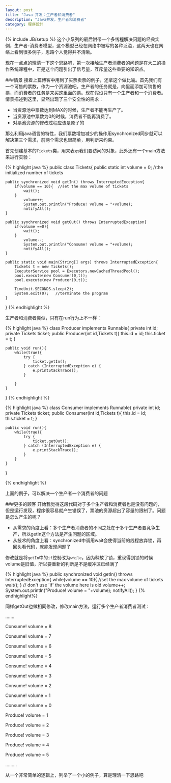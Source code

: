 ```yaml
---
layout: post
title: "Java 并发：生产者和消费者"
description: "Java并发，生产者和消费者"
category: 程序設計
---
```

{% include JB/setup %}
这个小系列的最后附带一个多线程解决问题的经典实例，生产者-消费者模型，这个模型已经在网络中被写的各种泛滥，这两天也在网络上看到很多例子，思路个人觉得并不清晰。

现在一点点的理清一下这个思路吧，第一次接触生产者消费者的问题是在大二的操作系统课程中，正是这个问题引出了信号量，互斥量这些重要的知识点。

###情景
接着上篇博客中用到了买票卖票的例子，还拿这个做比喻。首先我们有一个可售的票数，作为一个资源池吧。生产者的任务就是，向里面添加可销售的票，而消费者的任务是来买这里面的票。现在假设只有一个生产者和一个消费者。情景描述到这里，显然出现了三个安全性的需求：

+ 当资源池中票数达到MAX的时候，生产者不能再生产了。
+ 当资源池中票数为0的时候，消费者不能再消费了。
+ 对票池资源的修改过程应该是原子的

那么利用java语言的特性，我们票数增加减少的操作用synchronized同步就可以解决第三个需求，前两个需求也很简单，用判断来约束。

首先创建基本的`Tickets`类，用来表示我们要访问的对象，此外还有一个main方法来进行实验：

{% highlight java %}
public class Tickets{
    public static int volume = 0; //the initialized number of tickets
 
    public synchronized void getIn() throws InterruptedException{
        if(volume == 10){  //set the max volume of tickets 
            wait();
        }
            volume++;
            System.out.println("Produce! volume = "+volume);
            notifyAll();
    }
 
    public synchronized void getOut() throws InterruptedException{
        if(volume ==0){
            wait();
        }
            volume--;    
            System.out.println("Consume! volume = "+volume);
            notifyAll();
    }
 
    public static void main(String[] args) throws InterruptedException{
        Tickets t = new Tickets();
        ExecutorService pool = Executors.newCachedThreadPool();
        pool.execute(new Consumer(0,t));
        pool.execute(new Producer(0,t));
 
        TimeUnit.SECONDS.sleep(2);
        System.exit(0);   //terminate the program
    }
}
{% endhighlight %}

生产者和消费者类似，只有在run行为上不一样：



{% highlight java %}
class Producer implements Runnable{
    private int id;
    private Tickets ticket;
    public Producer(int id,Tickets t){
        this.id = id;
        this.ticket = t;
    }
 
    public void run(){
        while(true){
            try {
                ticket.getIn();
            } catch (InterruptedException e) {
                e.printStackTrace();
            }
 
        }
    }
}
{% endhighlight %}


{% highlight java %}
class Consumer implements Runnable{
    private int id;
    private Tickets ticket;
    public Consumer(int id,Tickets t){
        this.id = id;
        this.ticket = t;
    }
 
    public void run(){
        while(true){ 
            try {
                ticket.getOut();
            } catch (InterruptedException e) {
                e.printStackTrace();
            }
        }
    }
}

{% endhighlight %}

上面的例子，可以解决一个生产者一个消费者的问题

###更多的顾客
开始我觉得这段代码对于多个生产者和消费者也是没有问题的，但是运行发现，程序很容易就产生错误了，票池的资源超出了容量的限制了。问题是怎么产生的呢？

+ 从需求的角度上看：多个生产者消费者的不同之处在于多个生产者要竞争生产，所以getIn这个方法是产生问题的区域。
+ 从技术的角度上看：synchronized中调用wait会使得当前的线程放弃锁，再回头看代码，就能发现问题了

修改就是将`getIn`中的`if`控制改为`while`，因为释放了锁，重现得到锁的时候volume是旧值，所以要重新的判断是不是缓冲区已经满了

{% highlight java %}
public synchronized void getIn() throws InterruptedException{
        while(volume == 10){  //set the max volume of tickets 
            wait();
        }          // don't use 'if'  the volume here is old
            volume++;
            System.out.println("Produce! volume = "+volume);
            notifyAll();
    }
{% endhighlight%}

同样getOut也做相同修改，修改main方法，运行多个生产者消费者测试：

…….

Consume! volume = 8

Consume! volume = 7

Consume! volume = 6

Consume! volume = 5

Consume! volume = 4

Consume! volume = 3

Consume! volume = 2

Consume! volume = 1

Consume! volume = 0

Produce! volume = 1

Produce! volume = 2

Produce! volume = 3

Produce! volume = 4

Produce! volume = 5

………

 

从一个非常简单的逻辑上，列举了一个小的例子，算是理清一下思路吧